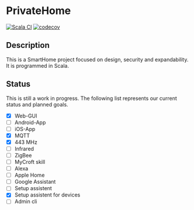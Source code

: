 # PrivateHome
[![Scala CI](https://github.com/PrivateHomeIoT/PrivateHome/actions/workflows/scala.yml/badge.svg)](https://github.com/PrivateHomeIoT/PrivateHome/actions/workflows/scala.yml) [![codecov](https://codecov.io/gh/PrivateHomeIoT/PrivateHome/branch/master/graph/badge.svg)](https://codecov.io/gh/PrivateHomeIoT/PrivateHome)

## Description

This is a SmartHome project focused on design, security and expandability. It is programmed in Scala.

## Status

This is still a work in progress. The following list represents our current status and planned goals.

- [x]  Web-GUI
- [ ] Android-App
- [ ] iOS-App
- [x] MQTT
- [x] 443 MHz 
- [ ] Infrared
- [ ] ZigBee
- [ ] MyCroft skill
- [ ] Alexa 
- [ ] Apple Home
- [ ] Google Assistant
- [ ] Setup assistent
- [x] Setup assistent for devices
- [ ] Admin cli
